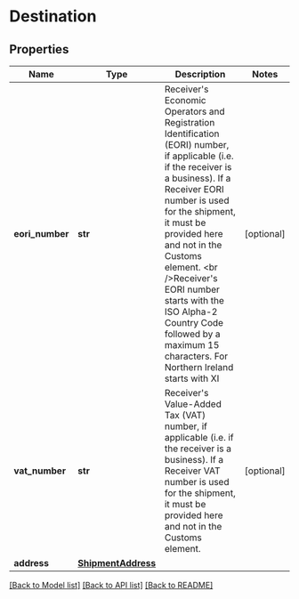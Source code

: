 # Destination

## Properties
Name | Type | Description | Notes
------------ | ------------- | ------------- | -------------
**eori_number** | **str** | Receiver&#x27;s Economic Operators and Registration Identification (EORI) number, if applicable (i.e. if the receiver is a business). If a Receiver EORI number is used for the shipment, it must be provided here and not in the Customs element.  &lt;br /&gt;Receiver&#x27;s EORI number starts with the ISO Alpha-2 Country Code followed by a maximum 15 characters. For Northern Ireland starts with XI | [optional] 
**vat_number** | **str** | Receiver&#x27;s Value-Added Tax (VAT) number, if applicable (i.e. if the receiver is a business). If a Receiver VAT number is used for the shipment, it must be provided here and not in the Customs element. | [optional] 
**address** | [**ShipmentAddress**](ShipmentAddress.md) |  | 

[[Back to Model list]](../README.md#documentation-for-models) [[Back to API list]](../README.md#documentation-for-api-endpoints) [[Back to README]](../README.md)

